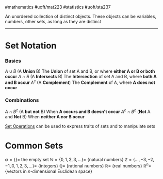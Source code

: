 #mathematics #uoft/mat223 #statistics #uoft/sta237 

An unordered collection of distinct objects. These objects can be variables, numbers, other sets, as long as they are distinct

---
# Set Notation
### Basics
$A\cup B$ (A **Union** B) 
	The **Union** of set A and B, or where **either A or B or both occur**
$A\cap B$ (A **Intersects** B)
	The **Intersection** of set A and B, where **both A and B occur**
$A^c$ (A **Complement**)
	The **Complement** of A, where **A does not occur**

### Combinations 
$A\cap B^c$ (A **but not** B)
	When **A occurs and B doesn't occur**
$A^{c}\cap B^c$ (**Not** A and **Not** B)
	When **neither A nor B occur**

[Set Operations](Set%20Operations) can be used to express traits of sets and to manipulate sets

# Common Sets
$\emptyset = \{\} =$ the empty set
$\mathbb{N} = \{0,1,2,3,...\} =$ {natural numbers}
$\mathbb{Z} = \{...,-3,-2,-1,0,1,2,3,...\} =$ {integers}
$\mathbb{Q} =$ {rational numbers}
$\mathbb{R} =$ {real numbers}
$\mathbb{R}^{n}=${vectors in *n*-dimensional Euclidean space}
